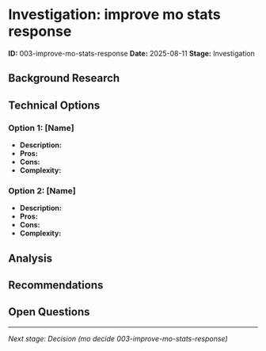 # Investigation: improve mo stats response

**ID:** 003-improve-mo-stats-response
**Date:** 2025-08-11
**Stage:** Investigation

## Background Research

<!-- What did you discover about this topic? -->

## Technical Options

### Option 1: [Name]
- **Description:**
- **Pros:**
- **Cons:**
- **Complexity:**

### Option 2: [Name]
- **Description:**
- **Pros:**
- **Cons:**
- **Complexity:**

## Analysis

<!-- Your analysis of the options -->

## Recommendations

<!-- What do you recommend and why? -->

## Open Questions

<!-- What still needs to be resolved? -->

---

*Next stage: Decision (mo decide 003-improve-mo-stats-response)*

